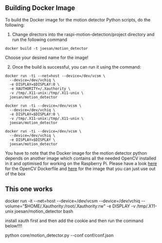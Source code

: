 ## Building Docker Image

To build the Docker image for the motion detector Python scripts, do the following:

1. Change directors into the raspi-motion-detection/project directory and run the following command

  ```
  docker build -t joesan/motion_detector
  ```
  
  Choose your desired name for the image!
  
2. Once the build is successful, you can run it using the command:

  ```
  docker run -ti --net=host --device=/dev/vcsm \
    --device=/dev/vchiq \
    -e DISPLAY=$DISPLAY:0 \
    -e XAUTHORITY=/.Xauthority \
    -v /tmp/.X11-unix:/tmp/.X11-unix \
    joesan/motion_detector
    
  docker run -ti --device=/dev/vcsm \
    --device=/dev/vchiq \
    -e DISPLAY=$DISPLAY:0 \
    -v /tmp/.X11-unix:/tmp/.X11-unix \
    joesan/motion_detector
    
  docker run -ti --device=/dev/vcsm \
    --device=/dev/vchiq \
    -e DISPLAY=$DISPLAY \
    joesan/motion_detector
  ``` 
  
You have to note that the Docker image for the motion detector python depends on another image which
contains all the needed OpenCV installed in it and optimised for working on the Raspberry Pi. Please have
a look [here](https://github.com/joesan/raspi-motion-detection/tree/master/infrastructure) for the OpenCV Dockerfile and [here](https://hub.docker.com/r/joesan/raspi_opencv_3/) for the image that you can just use out of the box

This one works
--------------

docker run -it --net=host --device=/dev/vcsm --device=/dev/vchiq --volume="$HOME/.Xauthority:/root/.Xauthority:rw" -e DISPLAY -v /tmp/.X11-unix joesan/motion_detector bash

install xauth first and then add the cookie and then run the command below!!!!
    
python core/motion_detector.py --conf conf/conf.json